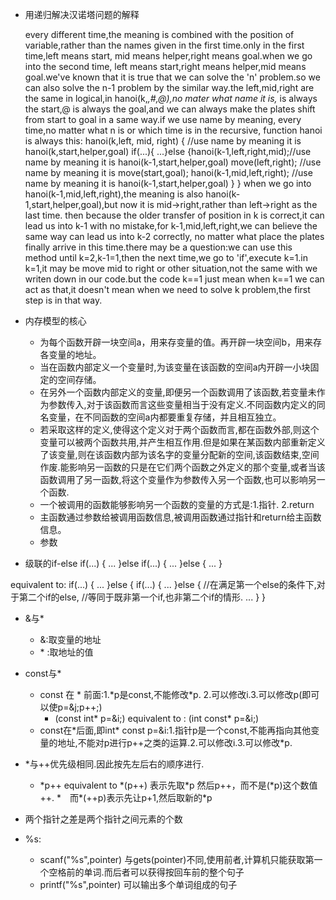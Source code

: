 * 用递归解决汉诺塔问题的解释

    every different time,the meaning is
    combined with the position of  variable,rather than the names
    given in the first time.only in the first time,left means start,
    mid means helper,right means goal.when we go into the second time,
    left means start,right means helper,mid means goal.we've known
    that it is true that we can solve the 'n' problem.so we can also solve
    the n-1 problem by the similar way.the left,mid,right are the same
    in logical,in hanoi(k,*,#,@),no mater what name it is,* is always
    the start,@ is always the goal,and we can always make the plates
    shift from start to goal in a same way.if we use name by meaning,
    every time,no matter what n is or which time is in the recursive,
    function hanoi is always this:
      hanoi(k,left, mid,   right) {         //use name by meaning it is hanoi(k,start,helper,goal)
        if(...){
        ...}else {hanoi(k-1,left,right,mid);//use name by meaning it is hanoi(k-1,start,helper,goal)
        move(left,right);                    //use name by meaning it is move(start,goal);
        hanoi(k-1,mid,left,right);           //use name by meaning it is hanoi(k-1,start,helper,goal)
        }
      }
    when we go into hanoi(k-1,mid,left,right),the meaning is also hanoi(k-1,start,helper,goal),but now
    it is mid->right,rather than left->right as the last time.
    then because the older transfer of position in k is correct,it can lead us into k-1 with
    no mistake,for k-1,mid,left,right,we can believe the same way can lead us into k-2 correctly,
    no matter what place the plates finally arrive in this time.there may be a question:we can use
    this method until k=2,k-1=1,then the next time,we go to 'if',execute k=1.in k=1,it may be move
    mid to right or other situation,not the same with we writen down in our code.but the code k==1
    just mean when k==1 we can act as that,it doesn't mean when we need to solve k problem,the first
    step is in that way.


* 内存模型的核心
  * 为每个函数开辟一块空间a，用来存变量的值。再开辟一块空间b，用来存各变量的地址。
  * 当在函数内部定义一个变量时,为该变量在该函数的空间a内开辟一小块固定的空间存储。
  * 在另外一个函数内部定义的变量,即便另一个函数调用了该函数,若变量未作为参数传入,对于该函数而言这些变量相当于没有定义.不同函数内定义的同名变量，在不同函数的空间a内都要重复存储，并且相互独立。
  * 若采取这样的定义,使得这个定义对于两个函数而言,都在函数外部,则这个变量可以被两个函数共用,并产生相互作用.但是如果在某函数内部重新定义了该变量,则在该函数内部为该名字的变量分配新的空间,该函数结束,空间作废.能影响另一函数的只是在它们两个函数之外定义的那个变量,或者当该函数调用了另一函数,将这个变量作为参数传入另一个函数,也可以影响另一个函数.
  * 一个被调用的函数能够影响另一个函数的变量的方式是:1.指针. 2.return
  * 主函数通过参数给被调用函数信息,被调用函数通过指针和return给主函数信息。
  * 参数


*  级联的if-else
        if(...) {
          ...
        }else if(...) {
          ...
        }else {
          ...
        }

  equivalent to:
       if(...) {
         ...
       }else {
           if(...) {
           ...
         }else {     //在满足第一个else的条件下,对于第二个if的else,
                    //等同于既非第一个if,也非第二个if的情形.
           ...
         }
       }


* &与\*
  * &:取变量的地址
  * \* :取地址的值


* const与*
  * const 在 \* 前面:1.\*p是const,不能修改\*p.
  2.可以修改i.3.可以修改p(即可以使p=&j;p++;)
    * (const int\* p=&i;)   equivalent to : (int const* p=&i;)
  * const在\*后面,即int\* const p=&i:1.指针p是一个const,不能再指向其他变量的地址,不能对p进行p++之类的运算.2.可以修改i.3.可以修改\*p.





* \*与++优先级相同.因此按先左后右的顺序进行.
    * \*p++ equivalent to \*(p++) 表示先取\*p 然后p++，而不是(\*p)这个数值++.
    *　而*(++p)表示先让p+1,然后取新的\*p


* 两个指针之差是两个指针之间元素的个数

* %s:
  * scanf("%s",pointer) 与gets(pointer)不同,使用前者,计算机只能获取第一个空格前的单词.而后者可以获得按回车前的整个句子
  * printf("%s",pointer) 可以输出多个单词组成的句子
